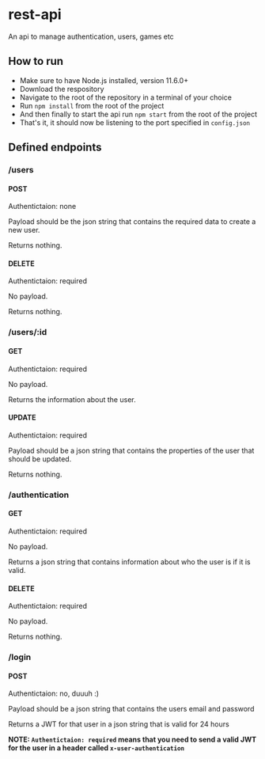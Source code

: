 # rest-api

An api to manage authentication, users, games etc

## How to run

* Make sure to have Node.js installed, version 11.6.0+
* Download the respository
* Navigate to the root of the repository in a terminal of your choice
* Run ``npm install`` from the root of the project
* And then finally to start the api run ``npm start`` from the root of the project
* That's it, it should now be listening to the port specified in ``config.json``

## Defined endpoints

### /users

#### POST

Authentictaion: none

Payload should be the json string that contains the required data to create a new user.

Returns nothing.

#### DELETE

Authentictaion: required

No payload.

Returns nothing.

### /users/:id

#### GET

Authentictaion: required

No payload.

Returns the information about the user.

#### UPDATE

Authentictaion: required

Payload should be a json string that contains the properties of the user that should be updated.

Returns nothing.

### /authentication

#### GET

Authentictaion: required

No payload.

Returns a json string that contains information about who the user is if it is valid.

#### DELETE

Authentictaion: required

No payload.

Returns nothing.

### /login

#### POST

Authentictaion: no, duuuh :) 

Payload should be a json string that contains the users email and password

Returns a JWT for that user in a json string that is valid for 24 hours

**NOTE: ``Authentictaion: required`` means that you need to send a valid JWT for the user in a header called ``x-user-authentication``**